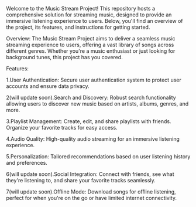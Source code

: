 Welcome to the Music Stream Project! This repository hosts a comprehensive solution for streaming music, designed to provide an immersive listening experience to users. Below, you'll find an overview of the project, its features, and instructions for getting started.

Overview:
The Music Stream Project aims to deliver a seamless music streaming experience to users, offering a vast library of songs across different genres. Whether you're a music enthusiast or just looking for background tunes, this project has you covered.

Features:

1.User Authentication: Secure user authentication system to protect user accounts and ensure data privacy.

2(will update soon).Search and Discovery: Robust search functionality allowing users to discover new music based on artists, albums, genres, and more.

3.Playlist Management: Create, edit, and share playlists with friends. Organize your favorite tracks for easy access.

4.Audio Quality: High-quality audio streaming for an immersive listening experience.

5.Personalization: Tailored recommendations based on user listening history and preferences.

6(will update soon).Social Integration: Connect with friends, see what they're listening to, and share your favorite tracks seamlessly.

7(will update soon).Offline Mode: Download songs for offline listening, perfect for when you're on the go or have limited internet connectivity.
